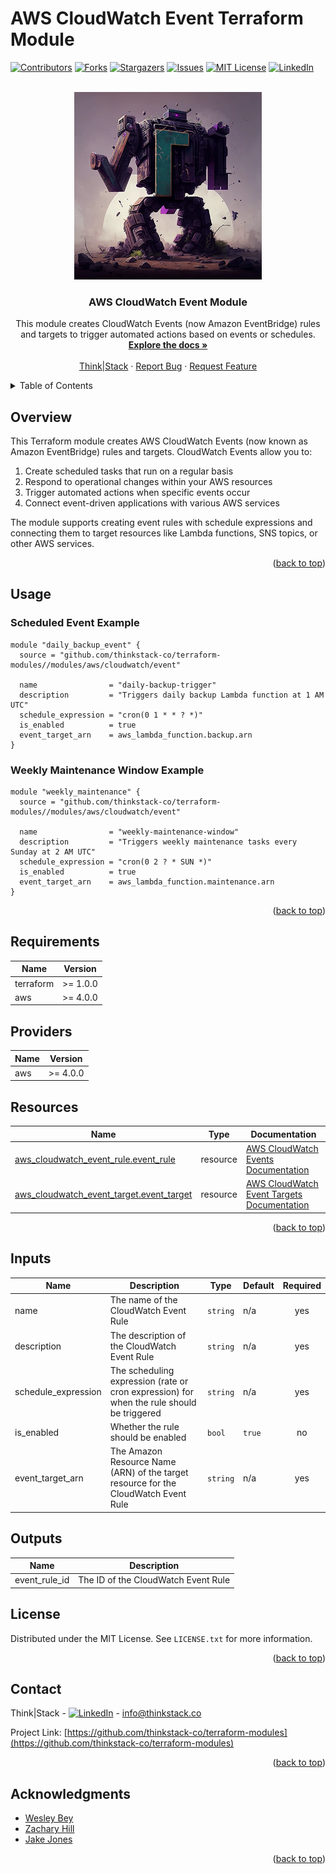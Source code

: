 # AWS CloudWatch Event Terraform Module

<a name="readme-top"></a>

<!-- PROJECT SHIELDS -->
[![Contributors][contributors-shield]][contributors-url]
[![Forks][forks-shield]][forks-url]
[![Stargazers][stars-shield]][stars-url]
[![Issues][issues-shield]][issues-url]
[![MIT License][license-shield]][license-url]
[![LinkedIn][linkedin-shield]][linkedin-url]

<!-- PROJECT LOGO -->
<br />
<div align="center">
  <a href="https://github.com/thinkstack-co/terraform-modules">
    <img src="/images/terraform_modules_logo.webp" alt="Logo" width="300" height="300">
  </a>

<h3 align="center">AWS CloudWatch Event Module</h3>
  <p align="center">
    This module creates CloudWatch Events (now Amazon EventBridge) rules and targets to trigger automated actions based on events or schedules.
    <br />
    <a href="https://github.com/thinkstack-co/terraform-modules"><strong>Explore the docs »</strong></a>
    <br />
    <br />
    <a href="https://www.thinkstack.co/">Think|Stack</a>
    ·
    <a href="https://github.com/thinkstack-co/terraform-modules/issues">Report Bug</a>
    ·
    <a href="https://github.com/thinkstack-co/terraform-modules/issues">Request Feature</a>
  </p>
</div>

<!-- TABLE OF CONTENTS -->
<details>
  <summary>Table of Contents</summary>
  <ol>
    <li><a href="#overview">Overview</a></li>
    <li><a href="#usage">Usage</a></li>
    <li><a href="#requirements">Requirements</a></li>
    <li><a href="#providers">Providers</a></li>
    <li><a href="#resources">Resources</a></li>
    <li><a href="#inputs">Inputs</a></li>
    <li><a href="#outputs">Outputs</a></li>
    <li><a href="#license">License</a></li>
    <li><a href="#contact">Contact</a></li>
    <li><a href="#acknowledgments">Acknowledgments</a></li>
  </ol>
</details>

## Overview

This Terraform module creates AWS CloudWatch Events (now known as Amazon EventBridge) rules and targets. CloudWatch Events allow you to:

1. Create scheduled tasks that run on a regular basis
2. Respond to operational changes within your AWS resources
3. Trigger automated actions when specific events occur
4. Connect event-driven applications with various AWS services

The module supports creating event rules with schedule expressions and connecting them to target resources like Lambda functions, SNS topics, or other AWS services.

<p align="right">(<a href="#readme-top">back to top</a>)</p>

<!-- USAGE EXAMPLES -->
## Usage

### Scheduled Event Example

```hcl
module "daily_backup_event" {
  source = "github.com/thinkstack-co/terraform-modules//modules/aws/cloudwatch/event"

  name                = "daily-backup-trigger"
  description         = "Triggers daily backup Lambda function at 1 AM UTC"
  schedule_expression = "cron(0 1 * * ? *)"
  is_enabled          = true
  event_target_arn    = aws_lambda_function.backup.arn
}
```

### Weekly Maintenance Window Example

```hcl
module "weekly_maintenance" {
  source = "github.com/thinkstack-co/terraform-modules//modules/aws/cloudwatch/event"

  name                = "weekly-maintenance-window"
  description         = "Triggers weekly maintenance tasks every Sunday at 2 AM UTC"
  schedule_expression = "cron(0 2 ? * SUN *)"
  is_enabled          = true
  event_target_arn    = aws_lambda_function.maintenance.arn
}
```

<p align="right">(<a href="#readme-top">back to top</a>)</p>

<!-- REQUIREMENTS -->
## Requirements

| Name | Version |
|------|---------|
| terraform | >= 1.0.0 |
| aws | >= 4.0.0 |

## Providers

| Name | Version |
|------|---------|
| aws | >= 4.0.0 |

## Resources

| Name | Type | Documentation |
|------|------|--------------|
| [aws_cloudwatch_event_rule.event_rule](https://registry.terraform.io/providers/hashicorp/aws/latest/docs/resources/cloudwatch_event_rule) | resource | [AWS CloudWatch Events Documentation](https://docs.aws.amazon.com/eventbridge/latest/userguide/eb-rules.html) |
| [aws_cloudwatch_event_target.event_target](https://registry.terraform.io/providers/hashicorp/aws/latest/docs/resources/cloudwatch_event_target) | resource | [AWS CloudWatch Event Targets Documentation](https://docs.aws.amazon.com/eventbridge/latest/userguide/eb-targets.html) |

<p align="right">(<a href="#readme-top">back to top</a>)</p>

<!-- INPUTS -->
## Inputs

| Name | Description | Type | Default | Required |
|------|-------------|------|---------|:--------:|
| name | The name of the CloudWatch Event Rule | `string` | n/a | yes |
| description | The description of the CloudWatch Event Rule | `string` | n/a | yes |
| schedule_expression | The scheduling expression (rate or cron expression) for when the rule should be triggered | `string` | n/a | yes |
| is_enabled | Whether the rule should be enabled | `bool` | `true` | no |
| event_target_arn | The Amazon Resource Name (ARN) of the target resource for the CloudWatch Event Rule | `string` | n/a | yes |

<!-- OUTPUTS -->
## Outputs

| Name | Description |
|------|-------------|
| event_rule_id | The ID of the CloudWatch Event Rule |

<!-- LICENSE -->
## License

Distributed under the MIT License. See `LICENSE.txt` for more information.

<p align="right">(<a href="#readme-top">back to top</a>)</p>

<!-- CONTACT -->
## Contact

Think|Stack - [![LinkedIn][linkedin-shield]][linkedin-url] - info@thinkstack.co

Project Link: [https://github.com/thinkstack-co/terraform-modules](https://github.com/thinkstack-co/terraform-modules)

<p align="right">(<a href="#readme-top">back to top</a>)</p>

<!-- ACKNOWLEDGMENTS -->
## Acknowledgments

* [Wesley Bey](https://github.com/beywesley)
* [Zachary Hill](https://zacharyhill.co)
* [Jake Jones](https://github.com/jakeasarus)

<p align="right">(<a href="#readme-top">back to top</a>)</p>

<!-- MARKDOWN LINKS & IMAGES -->
<!-- https://www.markdownguide.org/basic-syntax/#reference-style-links -->
[contributors-shield]: https://img.shields.io/github/contributors/thinkstack-co/terraform-modules.svg?style=for-the-badge
[contributors-url]: https://github.com/thinkstack-co/terraform-modules/graphs/contributors
[forks-shield]: https://img.shields.io/github/forks/thinkstack-co/terraform-modules.svg?style=for-the-badge
[forks-url]: https://github.com/thinkstack-co/terraform-modules/network/members
[stars-shield]: https://img.shields.io/github/stars/thinkstack-co/terraform-modules.svg?style=for-the-badge
[stars-url]: https://github.com/thinkstack-co/terraform-modules/stargazers
[issues-shield]: https://img.shields.io/github/issues/thinkstack-co/terraform-modules.svg?style=for-the-badge
[issues-url]: https://github.com/thinkstack-co/terraform-modules/issues
[license-shield]: https://img.shields.io/github/license/thinkstack-co/terraform-modules.svg?style=for-the-badge
[license-url]: https://github.com/thinkstack-co/terraform-modules/blob/master/LICENSE.txt
[linkedin-shield]: https://img.shields.io/badge/-LinkedIn-black.svg?style=for-the-badge&logo=linkedin&colorB=555
[linkedin-url]: https://www.linkedin.com/company/thinkstack/
[product-screenshot]: /images/screenshot.webp
[Terraform.io]: https://img.shields.io/badge/Terraform-7B42BC?style=for-the-badge&logo=terraform
[Terraform-url]: https://terraform.io
